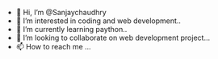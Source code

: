 - 👋 Hi, I’m @Sanjaychaudhry
- 👀 I’m interested in coding and web development..
- 🌱 I’m currently learning paython..
- 💞️ I’m looking to collaborate on web development project...
- 📫 How to reach me ...

<!---
Sanjaychaudhry/Sanjaychaudhry is a ✨ special ✨ repository because its `README.md` (this file) appears on your GitHub profile.
You can click the Preview link to take a look at your changes.
--->

